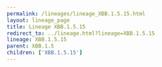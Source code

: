 ```yaml
---
permalink: /lineages/lineage_XBB.1.5.15.html
layout: lineage_page
title: Lineage XBB.1.5.15
redirect_to: ../lineage.html?lineage=XBB.1.5.15
lineage: XBB.1.5.15
parent: XBB.1.5
children: ['XBB.1.5.15']
---
```

